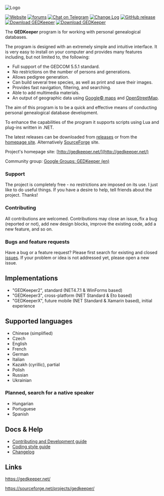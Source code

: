 ![Logo](../master/gk_logo_full.png)


[![Website](https://img.shields.io/badge/www-gedkeeper.net-0099BC.svg?maxAge=3600)](https://gedkeeper.net/)
[![forums](https://img.shields.io/badge/join-the%20forums-yellowgreen.svg)](http://groups.google.com/group/gedkeeper-en)
[![Chat on Telegram](https://img.shields.io/badge/Chat%20on-Telegram-brightgreen.svg)](https://t.me/gedkeeper_chat_en)
[![Change Log](https://img.shields.io/badge/Change%20Log-green)](CHANGELOG.md)
[![GitHub release](https://img.shields.io/github/release/Serg-Norseman/GEDKeeper.svg?label=Latest&maxAge=60)](https://github.com/Serg-Norseman/GEDKeeper/releases/latest)
[![Download GEDKeeper](https://img.shields.io/sourceforge/dm/gedkeeper.svg)](https://sourceforge.net/projects/gedkeeper/files/latest/download)
[![Download GEDKeeper](https://img.shields.io/github/downloads/Serg-Norseman/GEDKeeper/total)](https://github.com/Serg-Norseman/GEDKeeper/releases)


The **GEDKeeper** program is for working with personal genealogical databases.

The program is designed with an extremely simple and intuitive interface. 
It is very easy to install on your computer and provides many features including,
but not limited to, the following:
* Full support of the GEDCOM 5.5.1 standard.
* No restrictions on the number of persons and generations.
* Allows pedigree generation.
* Can build several tree species, as well as print and save their images.
* Provides fast navigation, filtering, and searching.
* Able to add multimedia materials.
* An output of geographic data using [Google© maps](https://maps.google.com) and [OpenStreetMap](https://www.openstreetmap.org/).

The aim of this program is to be a quick and effective means of conducting personal 
genealogical database development.

To enhance the capabilities of the program it supports scripts using Lua and plug-ins written in .NET.

The latest releases can be downloaded from [releases](https://github.com/serg-norseman/gedkeeper/releases) 
or from the [homepage site](https://gedkeeper.net/). Alternatively [SourceForge](https://sourceforge.net/projects/gedkeeper/) site.

Project's homepage site: [http://gedkeeper.net/](http://gedkeeper.net/)

Community group: [Google Groups: GEDKeeper (en)](https://groups.google.com/g/gedkeeper-en)

### Support

The project is completely free - no restrictions are imposed on its use. I just like to do useful things. 
If you have a desire to help, tell friends about the project.
Thanks!

### Contributing

All contributions are welcomed. Contributions may close an issue, fix a bug (reported or not), add new design blocks, 
improve the existing code, add a new feature, and so on.

### Bugs and feature requests

Have a bug or a feature request? Please first search for existing and closed [issues](https://github.com/Serg-Norseman/GEDKeeper/issues).
If your problem or idea is not addressed yet, please open a new issue.


## Implementations

- "GEDKeeper2", standard (NET4.7.1 & WinForms based)
- "GEDKeeper3", cross-platform (NET Standard & Eto based)
- "GEDKeeperX", future mobile (NET Standard & Xamarin based), initial experience


## Supported languages

- Chinese (simplified)
- Czech
- English
- French
- German
- Italian
- Kazakh (cyrillic), partial
- Polish
- Russian
- Ukrainian

### Planned, search for a native speaker

- Hungarian
- Portuguese
- Spanish

## Docs & Help

- [Contributing and Development guide](/CONTRIBUTING.md)
- [Coding style guide](/CODINGSTYLE.md)
- [Changelog](/CHANGELOG.md)


## Links

https://gedkeeper.net/

https://sourceforge.net/projects/gedkeeper/
